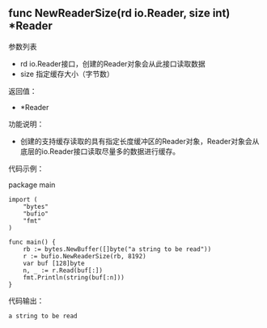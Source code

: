 ## func NewReaderSize(rd io.Reader, size int) *Reader

参数列表

- rd io.Reader接口，创建的Reader对象会从此接口读取数据
- size 指定缓存大小（字节数）

返回值：

- *Reader

功能说明：

- 创建的支持缓存读取的具有指定长度缓冲区的Reader对象，Reader对象会从底层的io.Reader接口读取尽量多的数据进行缓存。

代码示例：

  package main

	import (
		"bytes"
		"bufio"
		"fmt"
	)

	func main() {
		rb := bytes.NewBuffer([]byte("a string to be read"))
		r := bufio.NewReaderSize(rb, 8192)
		var buf [128]byte
		n, _ := r.Read(buf[:])
		fmt.Println(string(buf[:n]))
	}

代码输出：

	a string to be read
